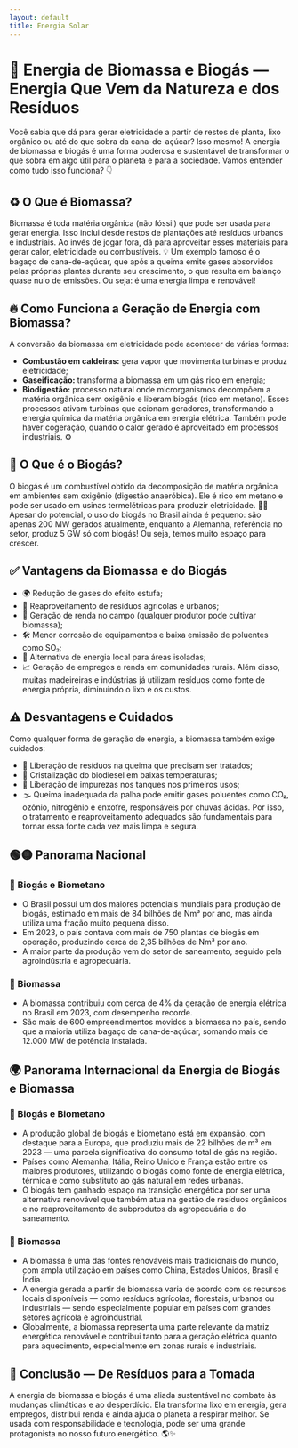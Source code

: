 ```yaml
---
layout: default
title: Energia Solar
---
```


# **🌱 Energia de Biomassa e Biogás — Energia Que Vem da Natureza e dos Resíduos**

Você sabia que dá para gerar eletricidade a partir de restos de planta, lixo orgânico ou até do que sobra da cana-de-açúcar? Isso mesmo! A energia de biomassa e biogás é uma forma poderosa e sustentável de transformar o que sobra em algo útil para o planeta e para a sociedade. Vamos entender como tudo isso funciona? 👇

## **♻️ O Que é Biomassa?**

Biomassa é toda matéria orgânica (não fóssil) que pode ser usada para gerar energia. Isso inclui desde restos de plantações até resíduos urbanos e industriais. Ao invés de jogar fora, dá para aproveitar esses materiais para gerar calor, eletricidade ou combustíveis. 💡
Um exemplo famoso é o bagaço de cana-de-açúcar, que após a queima emite gases absorvidos pelas próprias plantas durante seu crescimento, o que resulta em balanço quase nulo de emissões. Ou seja: é uma energia limpa e renovável!

## **🔥 Como Funciona a Geração de Energia com Biomassa?**

A conversão da biomassa em eletricidade pode acontecer de várias formas:
* **Combustão em caldeiras:** gera vapor que movimenta turbinas e produz eletricidade;
* **Gaseificação:** transforma a biomassa em um gás rico em energia;
* **Biodigestão:** processo natural onde microrganismos decompõem a matéria orgânica sem oxigênio e liberam biogás (rico em metano).
  Esses processos ativam turbinas que acionam geradores, transformando a energia química da matéria orgânica em energia elétrica. Também pode haver cogeração, quando o calor gerado é aproveitado em processos industriais. ⚙️

## **💨 O Que é o Biogás?**
O biogás é um combustível obtido da decomposição de matéria orgânica em ambientes sem oxigênio (digestão anaeróbica). Ele é rico em metano e pode ser usado em usinas termelétricas para produzir eletricidade. 🌽🔥
Apesar do potencial, o uso do biogás no Brasil ainda é pequeno: são apenas 200 MW gerados atualmente, enquanto a Alemanha, referência no setor, produz 5 GW só com biogás! Ou seja, temos muito espaço para crescer.

## **✅ Vantagens da Biomassa e do Biogás**
* 🌍 Redução de gases do efeito estufa;
* 🔁 Reaproveitamento de resíduos agrícolas e urbanos;
* 🌾 Geração de renda no campo (qualquer produtor pode cultivar biomassa);
* 🛠️ Menor corrosão de equipamentos e baixa emissão de poluentes como SO₂;
* 🌿 Alternativa de energia local para áreas isoladas;
* 📈 Geração de empregos e renda em comunidades rurais.
  Além disso, muitas madeireiras e indústrias já utilizam resíduos como fonte de energia própria, diminuindo o lixo e os custos.

## **⚠️ Desvantagens e Cuidados**
Como qualquer forma de geração de energia, a biomassa também exige cuidados:
* 🧪 Liberação de resíduos na queima que precisam ser tratados;
* 🧊 Cristalização do biodiesel em baixas temperaturas;
* 🧼 Liberação de impurezas nos tanques nos primeiros usos;
* 🌫️ Queima inadequada da palha pode emitir gases poluentes como CO₂, ozônio, nitrogênio e enxofre, responsáveis por chuvas ácidas.
  Por isso, o tratamento e reaproveitamento adequados são fundamentais para tornar essa fonte cada vez mais limpa e segura.

## **🟢🟡 Panorama Nacional**
### 🔋 Biogás e Biometano
* O Brasil possui um dos maiores potenciais mundiais para produção de biogás, estimado em mais de 84 bilhões de Nm³ por ano, mas ainda utiliza uma fração muito pequena disso.
* Em 2023, o país contava com mais de 750 plantas de biogás em operação, produzindo cerca de 2,35 bilhões de Nm³ por ano.
* A maior parte da produção vem do setor de saneamento, seguido pela agroindústria e agropecuária.

### 🌱 Biomassa
* A biomassa contribuiu com cerca de 4% da geração de energia elétrica no Brasil em 2023, com desempenho recorde.
* São mais de 600 empreendimentos movidos a biomassa no país, sendo que a maioria utiliza bagaço de cana-de-açúcar, somando mais de 12.000 MW de potência instalada.

## **🌍 Panorama Internacional da Energia de Biogás e Biomassa**
### 🔋 Biogás e Biometano
* A produção global de biogás e biometano está em expansão, com destaque para a Europa, que produziu mais de 22 bilhões de m³ em 2023 — uma parcela significativa do consumo total de gás na região.
* Países como Alemanha, Itália, Reino Unido e França estão entre os maiores produtores, utilizando o biogás como fonte de energia elétrica, térmica e como substituto ao gás natural em redes urbanas.
* O biogás tem ganhado espaço na transição energética por ser uma alternativa renovável que também atua na gestão de resíduos orgânicos e no reaproveitamento de subprodutos da agropecuária e do saneamento.

### 🌱 Biomassa
* A biomassa é uma das fontes renováveis mais tradicionais do mundo, com ampla utilização em países como China, Estados Unidos, Brasil e Índia.
* A energia gerada a partir de biomassa varia de acordo com os recursos locais disponíveis — como resíduos agrícolas, florestais, urbanos ou industriais — sendo especialmente popular em países com grandes setores agrícola e agroindustrial.
* Globalmente, a biomassa representa uma parte relevante da matriz energética renovável e contribui tanto para a geração elétrica quanto para aquecimento, especialmente em zonas rurais e industriais.

## **🌱 Conclusão — De Resíduos para a Tomada**
A energia de biomassa e biogás é uma aliada sustentável no combate às mudanças climáticas e ao desperdício. Ela transforma lixo em energia, gera empregos, distribui renda e ainda ajuda o planeta a respirar melhor. Se usada com responsabilidade e tecnologia, pode ser uma grande protagonista no nosso futuro energético. 🌎✨

